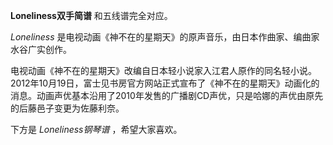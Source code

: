 

**Loneliness双手简谱** 和五线谱完全对应。

_Loneliness_ 是电视动画《神不在的星期天》的原声音乐，由日本作曲家、编曲家水谷广实创作。

电视动画《神不在的星期天》改编自日本轻小说家入江君人原作的同名轻小说。2012年10月19日，富士见书房官方网站正式宣布了《神不在的星期天》动画化的消息。动画声优基本沿用了2010年发售的广播剧CD声优，只是哈娜的声优由原先的后藤邑子变更为佐藤利奈。

下方是 _Loneliness钢琴谱_ ，希望大家喜欢。

